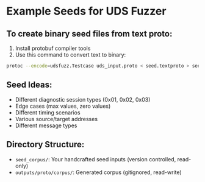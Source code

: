 # Example Seeds for UDS Fuzzer

## To create binary seed files from text proto:

1. Install protobuf compiler tools
2. Use this command to convert text to binary:

```bash
protoc --encode=udsfuzz.Testcase uds_input.proto < seed.textproto > seed.bin
```

## Seed Ideas:

- Different diagnostic session types (0x01, 0x02, 0x03)
- Edge cases (max values, zero values)
- Different timing scenarios
- Various source/target addresses
- Different message types

## Directory Structure:

- `seed_corpus/`: Your handcrafted seed inputs (version controlled, read-only)
- `outputs/proto/corpus/`: Generated corpus (gitignored, read-write)
